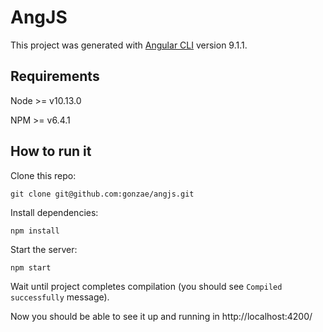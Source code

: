 # AngJS

This project was generated with [Angular CLI](https://github.com/angular/angular-cli) version 9.1.1.

## Requirements

Node >= v10.13.0

NPM >= v6.4.1

## How to run it

Clone this repo:

```
git clone git@github.com:gonzae/angjs.git
```

Install dependencies:
```
npm install
```

Start the server:
```
npm start
```

Wait until project completes compilation (you should see `Compiled successfully` message).

Now you should be able to see it up and running in http://localhost:4200/
